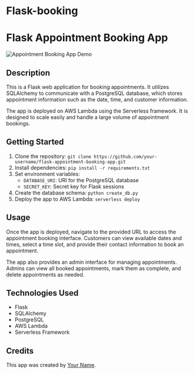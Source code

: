 # Flask-booking

# Flask Appointment Booking App

![Appointment Booking App Demo](demo.gif)

## Description

This is a Flask web application for booking appointments. It utilizes SQLAlchemy to communicate with a PostgreSQL database, which stores appointment information such as the date, time, and customer information.

The app is deployed on AWS Lambda using the Serverless framework. It is designed to scale easily and handle a large volume of appointment bookings.

## Getting Started

1. Clone the repository: `git clone https://github.com/your-username/flask-appointment-booking-app.git`
2. Install dependencies: `pip install -r requirements.txt`
3. Set environment variables:
    - `DATABASE_URI`: URI for the PostgreSQL database
    - `SECRET_KEY`: Secret key for Flask sessions
4. Create the database schema: `python create_db.py`
5. Deploy the app to AWS Lambda: `serverless deploy`

## Usage

Once the app is deployed, navigate to the provided URL to access the appointment booking interface. Customers can view available dates and times, select a time slot, and provide their contact information to book an appointment.

The app also provides an admin interface for managing appointments. Admins can view all booked appointments, mark them as complete, and delete appointments as needed.

## Technologies Used

- Flask
- SQLAlchemy
- PostgreSQL
- AWS Lambda
- Serverless Framework

## Credits

This app was created by [Your Name](https://github.com/your-username).

